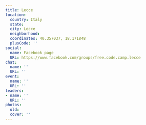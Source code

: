```yaml
---
title: Lecce
location:
  country: Italy
  state: 
  city: Lecce
  neighborhood: 
  coordinates: 40.357037, 18.171848
  plusCode: ''
social:
  name: Facebook page
  URL: https://www.facebook.com/groups/free.code.camp.lecce
chat:
  name: ''
  URL: ''
event:
  name: ''
  URL: ''
leaders:
- name: ''
  URL: ''
photos:
  old: 
  cover: ''
---
```

